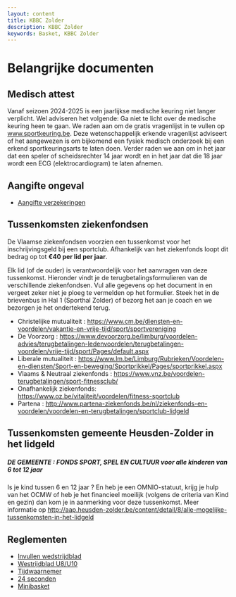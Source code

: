 ```yaml
---
layout: content
title: KBBC Zolder
description: KBBC Zolder
keywords: Basket, KBBC Zolder
---
```


# Belangrijke documenten

## Medisch attest   

Vanaf seizoen 2024-2025 is een jaarlijkse medische keuring niet langer verplicht.
Wel adviseren het volgende:
Ga niet te licht over de medische keuring heen te gaan. We raden aan om de gratis vragenlijst in te vullen op www.sportkeuring.be. Deze wetenschappelijk erkende vragenlijst adviseert of het aangewezen is om bijkomend een fysiek medisch onderzoek bij een erkend sportkeuringsarts te laten doen.
Verder raden we aan om in het jaar dat een speler of scheidsrechter 14 jaar wordt en in het jaar dat die 18 jaar wordt een ECG (elektrocardiogram) te laten afnemen.

## Aangifte ongeval   

 * [Aangifte verzekeringen](/club/documenten/verzekeringsformulier.pdf)
 
## Tussenkomsten ziekenfondsen

De Vlaamse ziekenfondsen voorzien een tussenkomst voor het inschrijvingsgeld bij een sportclub. Afhankelijk van het ziekenfonds loopt dit bedrag op tot **€40 per lid per jaar**.

Elk lid (of de ouder) is verantwoordelijk voor het aanvragen van deze tussenkomst.
Hieronder vindt je de terugbetalingsformulieren van de verschillende ziekenfondsen.
Vul alle gegevens op het document in en vergeet zeker niet je ploeg te vermelden op het formulier.
Steek het in de brievenbus in Hal 1 (Sporthal Zolder) of bezorg het aan je coach en we bezorgen je het ondertekend terug.

 * Christelijke mutualiteit :   https://www.cm.be/diensten-en-voordelen/vakantie-en-vrije-tijd/sport/sportvereniging 
 * De Voorzorg : https://www.devoorzorg.be/limburg/voordelen-advies/terugbetalingen-ledenvoordelen/terugbetalingen-voordelen/vrije-tijd/sport/Pages/default.aspx
 * Liberale mutualiteit : https://www.lm.be/Limburg/Rubrieken/Voordelen-en-diensten/Sport-en-beweging/Sportprikkel/Pages/sportprikkel.aspx 
 * Vlaams & Neutraal ziekenfonds : https://www.vnz.be/voordelen-terugbetalingen/sport-fitnessclub/ 
 * Onafhankelijk ziekenfonds: https://www.oz.be/vitaliteit/voordelen/fitness-sportclub 
 * Partena : http://www.partena-ziekenfonds.be/nl/ziekenfonds-en-voordelen/voordelen-en-terugbetalingen/sportclub-lidgeld

 ## Tussenkomsten gemeente Heusden-Zolder in het lidgeld
 
 ##### DE GEMEENTE : FONDS SPORT, SPEL EN CULTUUR voor alle kinderen van 6 tot 12 jaar
 
 Is je kind tussen 6 en 12 jaar ? En heb je een OMNIO-statuut, krijg je hulp van het OCMW of heb je het financieel moeilijk (volgens de criteria van Kind en gezin) dan kom je in aanmerking voor deze tussenkomst. Meer informatie op http://aap.heusden-zolder.be/content/detail/8/alle-mogelijke-tussenkomsten-in-het-lidgeld 
 
 ## Reglementen
  
 * [Invullen wedstrijdblad](/club/documenten/invullenwedstrijdblad.doc) 
 * [Westrijdblad U8/U10](/club/documenten/HandleidingwedstrijdbladU8_U10.pdf)
 * [Tijdwaarnemer](/club/documenten/regelstijdwaarnemer.doc)
 * [24 seconden](/club/documenten/24secondenregel.pdf)
 * [Minibasket](/club/documenten/minibasketdossierVBL.doc)
